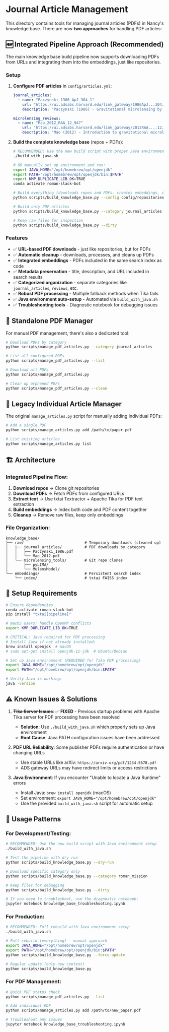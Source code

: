 # Journal Article Management

This directory contains tools for managing journal articles (PDFs) in Nancy's knowledge base. There are now **two approaches** for handling PDF articles:

## 🆕 **Integrated Pipeline Approach** (Recommended)

The main knowledge base build pipeline now supports downloading PDFs from URLs and integrating them into the embeddings, just like repositories.

### Setup

1. **Configure PDF articles** in `config/articles.yml`:
   ```yaml
   journal_articles:
     - name: "Paczynski_1986_ApJ_304_1"
       url: "https://ui.adsabs.harvard.edu/link_gateway/1986ApJ...304....1P/PUB_PDF"
       description: "Paczynski (1986) - Gravitational microlensing by the galactic halo"
   
   microlensing_reviews:
     - name: "Mao_2012_RAA_12_947"
       url: "https://ui.adsabs.harvard.edu/link_gateway/2012RAA....12..947M/PUB_PDF"
       description: "Mao (2012) - Introduction to gravitational microlensing"
   ```

2. **Build the complete knowledge base** (repos + PDFs):
   ```bash
   # RECOMMENDED: Use the new build script with proper Java environment
   ./build_with_java.sh
   
   # OR manually set up environment and run:
   export JAVA_HOME="/opt/homebrew/opt/openjdk"
   export PATH="/opt/homebrew/opt/openjdk/bin:$PATH"
   export KMP_DUPLICATE_LIB_OK=TRUE
   conda activate roman-slack-bot
   
   # Build everything (downloads repos and PDFs, creates embeddings, cleans up)
   python scripts/build_knowledge_base.py --config config/repositories.yml --articles-config config/articles.yml
   
   # Build only PDF articles
   python scripts/build_knowledge_base.py --category journal_articles
   
   # Keep raw files for inspection
   python scripts/build_knowledge_base.py --dirty
   ```

### Features

- ✅ **URL-based PDF downloads** - just like repositories, but for PDFs
- ✅ **Automatic cleanup** - downloads, processes, and cleans up PDFs
- ✅ **Integrated embeddings** - PDFs included in the same search index as code
- ✅ **Metadata preservation** - title, description, and URL included in search results
- ✅ **Categorized organization** - separate categories like `journal_articles`, `reviews`, etc.
- ✅ **Robust PDF processing** - Multiple fallback methods when Tika fails
- ✅ **Java environment auto-setup** - Automated via `build_with_java.sh`
- ✅ **Troubleshooting tools** - Diagnostic notebook for debugging issues

## 📄 **Standalone PDF Manager**

For manual PDF management, there's also a dedicated tool:

```bash
# Download PDFs by category
python scripts/manage_pdf_articles.py --category journal_articles

# List all configured PDFs
python scripts/manage_pdf_articles.py --list

# Download all PDFs
python scripts/manage_pdf_articles.py

# Clean up orphaned PDFs
python scripts/manage_pdf_articles.py --clean
```

## 🔧 **Legacy Individual Article Manager**

The original `manage_articles.py` script for manually adding individual PDFs:

```bash
# Add a single PDF
python scripts/manage_articles.py add /path/to/paper.pdf

# List existing articles  
python scripts/manage_articles.py list
```

## 🏗️ **Architecture**

### Integrated Pipeline Flow:
1. **Download repos** → Clone git repositories  
2. **Download PDFs** → Fetch PDFs from configured URLs
3. **Extract text** → Use txtai Textractor + Apache Tika for PDF text extraction
4. **Build embeddings** → Index both code and PDF content together
5. **Cleanup** → Remove raw files, keep only embeddings

### File Organization:
```
knowledge_base/
├── raw/                           # Temporary downloads (cleaned up)
│   ├── journal_articles/          # PDF downloads by category
│   │   ├── Paczynski_1986.pdf
│   │   └── Mao_2012.pdf  
│   └── microlensing_tools/        # Git repo clones
│       ├── pyLIMA/
│       └── MulensModel/
└── embeddings/                    # Persistent search index
    └── index/                     # txtai FAISS index
```

## 🔧 **Setup Requirements**

```bash
# Ensure dependencies
conda activate roman-slack-bot
pip install "txtai[pipeline]"

# macOS users: handle OpenMP conflicts
export KMP_DUPLICATE_LIB_OK=TRUE

# CRITICAL: Java required for PDF processing
# Install Java if not already installed:
brew install openjdk  # macOS
# sudo apt-get install openjdk-11-jdk  # Ubuntu/Debian

# Set up Java environment (REQUIRED for Tika PDF processing)
export JAVA_HOME="/opt/homebrew/opt/openjdk"
export PATH="/opt/homebrew/opt/openjdk/bin:$PATH"

# Verify Java is working:
java -version
```

## ⚠️ **Known Issues & Solutions**

1. **~~Tika Server Issues~~**: ✅ **FIXED** - Previous startup problems with Apache Tika server for PDF processing have been resolved
   - **Solution**: Use `./build_with_java.sh` which properly sets up Java environment
   - **Root Cause**: Java PATH configuration issues have been addressed

2. **PDF URL Reliability**: Some publisher PDFs require authentication or have changing URLs
   - Use stable URLs like arXiv: `https://arxiv.org/pdf/1234.5678.pdf`
   - ADS gateway URLs may have redirect limits or access restrictions

3. **Java Environment**: If you encounter "Unable to locate a Java Runtime" errors
   - Install Java: `brew install openjdk` (macOS) 
   - Set environment: `export JAVA_HOME="/opt/homebrew/opt/openjdk"`
   - Use the provided `build_with_java.sh` script for automatic setup

## 🎯 **Usage Patterns**

### For Development/Testing:
```bash
# RECOMMENDED: Use the new build script with Java environment setup
./build_with_java.sh

# Test the pipeline with dry run
python scripts/build_knowledge_base.py --dry-run

# Download specific category only  
python scripts/build_knowledge_base.py --category roman_mission

# Keep files for debugging
python scripts/build_knowledge_base.py --dirty

# If you need to troubleshoot, use the diagnostic notebook:
jupyter notebook knowledge_base_troubleshooting.ipynb
```

### For Production:
```bash
# RECOMMENDED: Full rebuild with Java environment setup
./build_with_java.sh

# Full rebuild (everything) - manual approach
export JAVA_HOME="/opt/homebrew/opt/openjdk"
export PATH="/opt/homebrew/opt/openjdk/bin:$PATH"
python scripts/build_knowledge_base.py --force-update

# Regular update (only new content)
python scripts/build_knowledge_base.py
```

### For PDF Management:
```bash
# Quick PDF status check
python scripts/manage_pdf_articles.py --list

# Add individual PDF
python scripts/manage_articles.py add /path/to/new_paper.pdf

# Troubleshoot any issues
jupyter notebook knowledge_base_troubleshooting.ipynb
```
